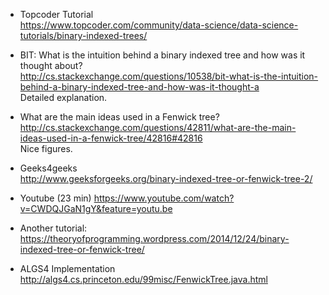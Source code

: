 
* Topcoder Tutorial
<br>https://www.topcoder.com/community/data-science/data-science-tutorials/binary-indexed-trees/

* BIT: What is the intuition behind a binary indexed tree and how was it thought about?
<br>http://cs.stackexchange.com/questions/10538/bit-what-is-the-intuition-behind-a-binary-indexed-tree-and-how-was-it-thought-a
<br>Detailed explanation.

* What are the main ideas used in a Fenwick tree?
<br>http://cs.stackexchange.com/questions/42811/what-are-the-main-ideas-used-in-a-fenwick-tree/42816#42816
<br>Nice figures.

* Geeks4geeks
<br>http://www.geeksforgeeks.org/binary-indexed-tree-or-fenwick-tree-2/

* Youtube (23 min)
https://www.youtube.com/watch?v=CWDQJGaN1gY&feature=youtu.be

* Another tutorial:
<br>https://theoryofprogramming.wordpress.com/2014/12/24/binary-indexed-tree-or-fenwick-tree/

* ALGS4 Implementation
<br>http://algs4.cs.princeton.edu/99misc/FenwickTree.java.html


